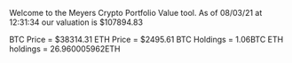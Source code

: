 Welcome to the Meyers Crypto Portfolio Value tool. 
As of 08/03/21 at 12:31:34 our valuation is $107894.83 

BTC Price = $38314.31
 ETH Price = $2495.61
BTC Holdings = 1.06BTC
 ETH holdings = 26.960005962ETH 
